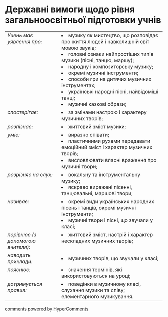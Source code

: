 <div id="hypercomments_widget" class="js-hypercomments-widget invisible"></div>

# Державні вимоги  щодо рівня загальноосвітньої підготовки учнів

<table>
<tbody>
  <tr>
    <td style="vertical-align:top !important;">
<i>Учень має уявлення про:</i><br></td>
<td><li>музику як мистецтво, що розповідає про життя людей і навколишній світ мовою звуків;</li>
<li>головні ознаки найпростіших типів музики (пісні, танцю, маршу); </li>
<li>народну і композиторську музику;</li>
<li>окремі музичні інструменти;</li>
<li>способи гри на дитячих музичних інструментах;</li>
<li>українські народні пісні, найвідоміші танці; </li>
<li>музичні казкові образи;</li>
</td>
</tr>
<tr>
    <td style="vertical-align:top !important;">
<i>спостерігає:</i><br></td>
<td><li>за змінами настрою і характеру музичних творів;</li></td>
</tr>
<tr>
<td style="vertical-align:top !important;">
<i>розпізнає:</i><br></td>
<td><li>життєвий зміст музики;</li></td>
</tr>
<tr>
    <td style="vertical-align:top !important;">
<i>уміє:</i><br></td>
<td><li>виразно співати;  </li>
 <li>пластичними рухами передавати емоційний зміст і характер музичних творів;  </li>
 <li>висловлювати власні враження про музичні твори; </li></td>
</tr>
<tr>    
    <td style="vertical-align:top !important;">
<i>розрізняє на слух:</i><br></td>
<td><li>вокальну та інструментальну музику;</li>
<li>яскраво виражені пісенні, танцювальні, маршові твори;</li></td>
</tr>
<tr>
    <td style="vertical-align:top !important;">
<i>називає:</i><br></td>
<td><li>окремі види українських народних пісень і танців, окремі музичні інструменти;</li>
<li>музичні твори і пісні, що звучали у класі;</li></td>
</tr>
<tr>
    <td style="vertical-align:top !important;">
<i>порівнює (з допомогою вчителя):</i></td>
<td style="vertical-align:top !important;"><li>життєвий зміст,  настрій і характер нескладних музичних творів;</li></td>
</tr>
<tr>
<td style="vertical-align:top !important;">
<i>наводить приклади:</i><br></td>
<td><li>музичних творів, що звучали у класі;</li></td>
</tr>
<tr>
    <td style="vertical-align:top !important;">
<i>пояснює:</i></td>
<td style="vertical-align:top !important;"><li>значення термінів, які використовуються на уроці;</li></td>
</tr>
<tr>
<td style="vertical-align:top !important;">
<i>дотримується правил:</i><br></td>
<td><li>поведінки в музичному класі, слухання музики та співу; елементарного музикування.</li></td>
</tr>
</tbody>
</table>

<div class="js-hypercomments-container">
    <a href="http://hypercomments.com" class="hc-link" title="comments widget">comments powered by HyperComments</a>
</div>